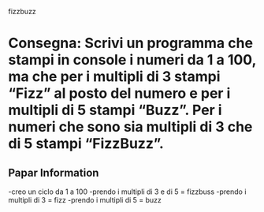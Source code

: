 fizzbuzz

**Consegna:**
Scrivi un programma che stampi in console i numeri da 1 a 100,
ma che per i multipli di 3 stampi “Fizz” al posto del numero e per i multipli di 5 stampi “Buzz”.
Per i numeri che sono sia multipli di 3 che di 5 stampi “FizzBuzz”.
===

## Papar Information

-creo un ciclo da 1 a 100
-prendo i multipli di 3 e di 5 = fizzbuss
-prendo i multipli di 3 = fizz
-prendo i multipli di 5 = buzz
